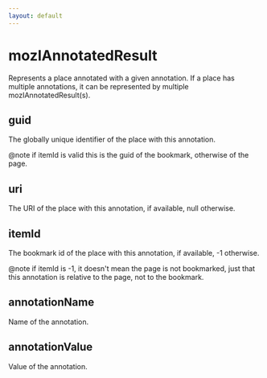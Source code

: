 ```yaml
---
layout: default
---
```


# mozIAnnotatedResult #

Represents a place annotated with a given annotation.  If a place has
multiple annotations, it can be represented by multiple
mozIAnnotatedResult(s).


## guid ##

The globally unique identifier of the place with this annotation.

@note if itemId is valid this is the guid of the bookmark, otherwise
      of the page.


## uri ##

The URI of the place with this annotation, if available, null otherwise.


## itemId ##

The bookmark id of the place with this annotation, if available,
-1 otherwise.

@note if itemId is -1, it doesn't mean the page is not bookmarked, just
      that this annotation is relative to the page, not to the bookmark.


## annotationName ##

Name of the annotation.


## annotationValue ##

Value of the annotation.

